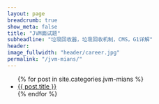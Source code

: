 ```yaml
---
layout: page
breadcrumb: true
show_meta: false
title: "JVM面试题"
subheadline: "垃圾回收器，垃圾回收机制，CMS，G1详解"
header:
image_fullwidth: "header/career.jpg"
permalink: "/jvm-mians/"
---
```

<ul>
    {% for post in site.categories.jvm-mians %}
    <li><a href="{{ site.url }}{{ site.baseurl }}{{ post.url }}">{{ post.title }}</a></li>
    {% endfor %}
</ul>